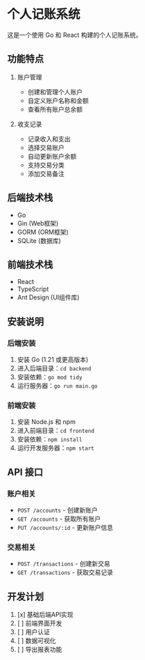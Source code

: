 # 个人记账系统

这是一个使用 Go 和 React 构建的个人记账系统。

## 功能特点

1. 账户管理
   - 创建和管理个人账户
   - 自定义账户名称和金额
   - 查看所有账户总余额

2. 收支记录
   - 记录收入和支出
   - 选择交易账户
   - 自动更新账户余额
   - 支持交易分类
   - 添加交易备注

## 后端技术栈

- Go
- Gin (Web框架)
- GORM (ORM框架)
- SQLite (数据库)

## 前端技术栈

- React
- TypeScript
- Ant Design (UI组件库)

## 安装说明

### 后端安装

1. 安装 Go (1.21 或更高版本)
2. 进入后端目录：`cd backend`
3. 安装依赖：`go mod tidy`
4. 运行服务器：`go run main.go`

### 前端安装

1. 安装 Node.js 和 npm
2. 进入前端目录：`cd frontend`
3. 安装依赖：`npm install`
4. 运行开发服务器：`npm start`

## API 接口

### 账户相关

- `POST /accounts` - 创建新账户
- `GET /accounts` - 获取所有账户
- `PUT /accounts/:id` - 更新账户信息

### 交易相关

- `POST /transactions` - 创建新交易
- `GET /transactions` - 获取交易记录

## 开发计划

1. [x] 基础后端API实现
2. [ ] 前端界面开发
3. [ ] 用户认证
4. [ ] 数据可视化
5. [ ] 导出报表功能
